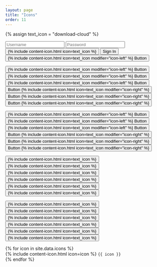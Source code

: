 ```yaml
---
layout: page
title: "Icons"
order: 11
---
```


{% assign text_icon = "download-cloud" %}

<form>
  <div class="form-group inline">
    <input type="text" class="input" placeholder="Username" required="">
    <input type="password" class="input" placeholder="Password" required="">
    <button class="button primary button-icon">{% include content-icon.html icon=text_icon %}</button>
    <button type="submit" class="button primary">Sign In</button>
    <button class="button primary">{% include content-icon.html icon=text_icon modifier="icon-left" %} Button</button>
  </div>
</form>

<p>
  <button class="button large">{% include content-icon.html icon=text_icon modifier="icon-left" %} Button</button>
  <button class="button">{% include content-icon.html icon=text_icon modifier="icon-left" %} Button</button>
  <button class="button small">{% include content-icon.html icon=text_icon modifier="icon-left" %} Button</button>
  <button class="button large">Button {% include content-icon.html icon=text_icon modifier="icon-right" %}</button>
  <button class="button">Button {% include content-icon.html icon=text_icon modifier="icon-right" %}</button>
  <button class="button small">Button {% include content-icon.html icon=text_icon modifier="icon-right" %}</button>
</p>

<p>
  <button class="button primary large">{% include content-icon.html icon=text_icon modifier="icon-left" %} Button</button>
  <button class="button primary">{% include content-icon.html icon=text_icon modifier="icon-left" %} Button</button>
  <button class="button primary small">{% include content-icon.html icon=text_icon modifier="icon-left" %} Button</button>
  <button class="button primary large">Button {% include content-icon.html icon=text_icon modifier="icon-right" %}</button>
  <button class="button primary">Button {% include content-icon.html icon=text_icon modifier="icon-right" %}</button>
  <button class="button primary small">Button {% include content-icon.html icon=text_icon modifier="icon-right" %}</button>
</p>

<p>
  <button class="button small">{% include content-icon.html icon=text_icon %}</button>
  <button class="button">{% include content-icon.html icon=text_icon %}</button>
  <button class="button large">{% include content-icon.html icon=text_icon %}</button>
  <button class="button primary small">{% include content-icon.html icon=text_icon %}</button>
  <button class="button primary">{% include content-icon.html icon=text_icon %}</button>
  <button class="button primary large">{% include content-icon.html icon=text_icon %}</button>
</p>

<p>
  <button class="button button-icon small">{% include content-icon.html icon=text_icon %}</button>
  <button class="button button-icon">{% include content-icon.html icon=text_icon %}</button>
  <button class="button button-icon large">{% include content-icon.html icon=text_icon %}</button>
  <button class="button button-icon primary small">{% include content-icon.html icon=text_icon %}</button>
  <button class="button button-icon primary">{% include content-icon.html icon=text_icon %}</button>
  <button class="button button-icon primary large">{% include content-icon.html icon=text_icon %}</button>
</p>

<div class="icons-listing">
  {% for icon in site.data.icons %}
  <div class="icon-item">{% include content-icon.html icon=icon %} <code>{{ icon }}</code></div>
  {% endfor %}
</div>
